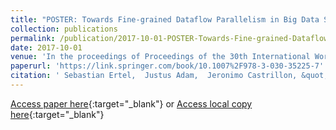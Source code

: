 ```yaml
---
title: "POSTER: Towards Fine-grained Dataflow Parallelism in Big Data Systems"
collection: publications
permalink: /publication/2017-10-01-POSTER-Towards-Fine-grained-Dataflow-Parallelism-in-Big-Data-Systems
date: 2017-10-01
venue: 'In the proceedings of Proceedings of the 30th International Workshop on Languages and Compilers for Parallel Computing (LCPC 2017)'
paperurl: 'https://link.springer.com/book/10.1007%2F978-3-030-35225-7'
citation: ' Sebastian Ertel,  Justus Adam,  Jeronimo Castrillon, &quot;POSTER: Towards Fine-grained Dataflow Parallelism in Big Data Systems.&quot; In the proceedings of Proceedings of the 30th International Workshop on Languages and Compilers for Parallel Computing (LCPC 2017), 2017.'
---
```

[Access paper here](https://link.springer.com/book/10.1007%2F978-3-030-35225-7){:target="_blank"}
or [Access local copy here](https://sertel.github.io/files/ohua_big_data_lcpc_2017.pdf){:target="_blank"}
